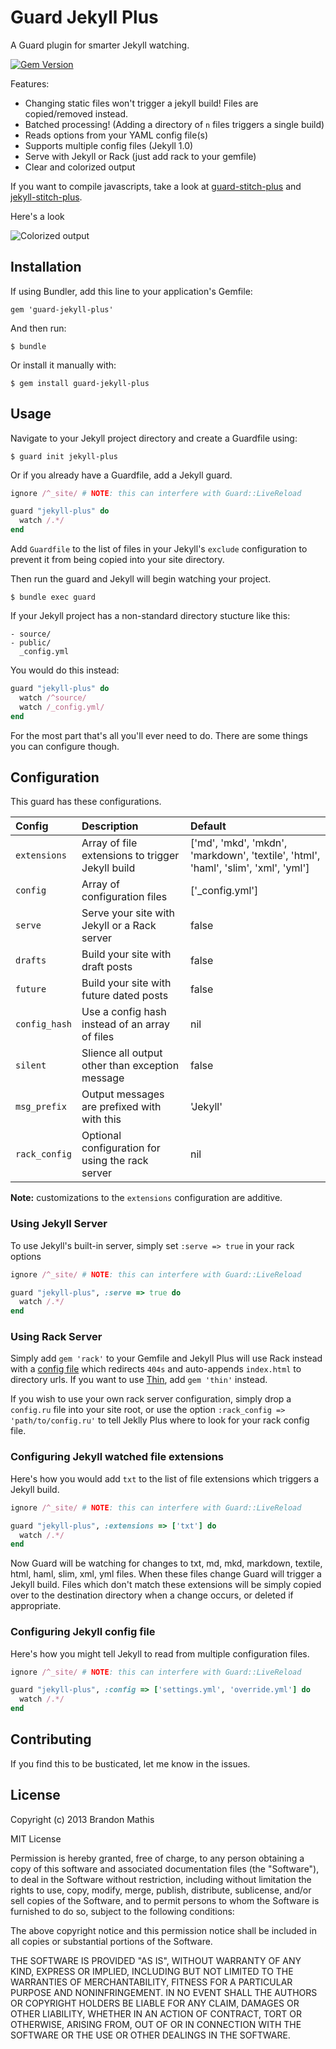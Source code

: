 # Guard Jekyll Plus

A Guard plugin for smarter Jekyll watching.

[![Gem Version](https://badge.fury.io/rb/guard-jekyll-plus.svg)](http://badge.fury.io/rb/guard-jekyll-plus)

Features:

- Changing static files won't trigger a jekyll build! Files are copied/removed instead.
- Batched processing! (Adding a directory of `n` files triggers a single build)
- Reads options from your YAML config file(s)
- Supports multiple config files (Jekyll 1.0)
- Serve with Jekyll or Rack (just add rack to your gemfile)
- Clear and colorized output

If you want to compile javascripts, take a look at [guard-stitch-plus](https://github.com/imathis/guard-stitch-plus) and [jekyll-stitch-plus](https://github.com/imathis/jekyll-stitch-plus).

Here's a look

![Colorized output](http://cl.ly/Q9qK/content.png)

## Installation

If using Bundler, add this line to your application's Gemfile:

    gem 'guard-jekyll-plus'

And then run:

    $ bundle

Or install it manually with:

    $ gem install guard-jekyll-plus

## Usage

Navigate to your Jekyll project directory and create a Guardfile using:

    $ guard init jekyll-plus

Or if you already have a Guardfile, add a Jekyll guard.

```ruby
ignore /^_site/ # NOTE: this can interfere with Guard::LiveReload

guard "jekyll-plus" do
  watch /.*/
end
```


Add `Guardfile` to the list of files in your Jekyll's `exclude` configuration to prevent it from being copied into your site directory.

Then run the guard and Jekyll will begin watching your project.

    $ bundle exec guard

If your Jekyll project has a non-standard directory stucture like this:

```
- source/
- public/
  _config.yml
```

You would do this instead:

```ruby
guard "jekyll-plus" do
  watch /^source/
  watch /_config.yml/
end
```

For the most part that's all you'll ever need to do. There are some things you can configure though.

## Configuration

This guard has these configurations.

| Config        | Description                                      | Default
|:--------------|:-------------------------------------------------|:-----------------------------------------------------------------------------------|
| `extensions`  | Array of file extensions to trigger Jekyll build | ['md', 'mkd', 'mkdn', 'markdown', 'textile', 'html', 'haml', 'slim', 'xml', 'yml'] |
| `config`      | Array of configuration files                     | ['_config.yml']                                                                    |
| `serve`       | Serve your site with Jekyll or a Rack server     | false                                                                              |
| `drafts`      | Build your site with draft posts                 | false                                                                              |
| `future`      | Build your site with future dated posts          | false                                                                              |
| `config_hash` | Use a config hash instead of an array of files   | nil                                                                                |
| `silent`      | Slience all output other than exception message  | false                                                                              |
| `msg_prefix`  | Output messages are prefixed with with this      | 'Jekyll'                                                                           |
| `rack_config` | Optional configuration for using the rack server | nil                                                                                |

**Note:** customizations to the `extensions` configuration are additive.

### Using Jekyll Server

To use Jekyll's built-in server, simply set `:serve => true` in your rack options

```ruby
ignore /^_site/ # NOTE: this can interfere with Guard::LiveReload

guard "jekyll-plus", :serve => true do
  watch /.*/
end
```

### Using Rack Server

Simply add `gem 'rack'` to your Gemfile and Jekyll Plus will use Rack instead with a [config file](lib/rack/config.ru) which redirects `404s` and auto-appends `index.html` to directory urls.
If you want to use [Thin](https://github.com/macournoyer/thin/), add `gem 'thin'` instead.

If you wish to use your own rack server configuration, simply drop a `config.ru` file into your site root, or use the option `:rack_config => 'path/to/config.ru'` to tell Jeklly Plus where to look for your rack config file.

### Configuring Jekyll watched file extensions

Here's how you would add `txt` to the list of file extensions which triggers a Jekyll build.

```ruby
ignore /^_site/ # NOTE: this can interfere with Guard::LiveReload

guard "jekyll-plus", :extensions => ['txt'] do
  watch /.*/
end
```

Now Guard will be watching for changes to txt, md, mkd, markdown, textile, html, haml, slim, xml, yml files. When these files change Guard will trigger a Jekyll build. Files
which don't match these extensions will be simply copied over to the destination directory when a change occurs, or deleted if appropriate.

### Configuring Jekyll config file

Here's how you might tell Jekyll to read from multiple configuration files.

```ruby
ignore /^_site/ # NOTE: this can interfere with Guard::LiveReload

guard "jekyll-plus", :config => ['settings.yml', 'override.yml'] do
  watch /.*/
end
```

## Contributing

If you find this to be busticated, let me know in the issues.

## License

Copyright (c) 2013 Brandon Mathis

MIT License

Permission is hereby granted, free of charge, to any person obtaining
a copy of this software and associated documentation files (the
"Software"), to deal in the Software without restriction, including
without limitation the rights to use, copy, modify, merge, publish,
distribute, sublicense, and/or sell copies of the Software, and to
permit persons to whom the Software is furnished to do so, subject to
the following conditions:

The above copyright notice and this permission notice shall be
included in all copies or substantial portions of the Software.

THE SOFTWARE IS PROVIDED "AS IS", WITHOUT WARRANTY OF ANY KIND,
EXPRESS OR IMPLIED, INCLUDING BUT NOT LIMITED TO THE WARRANTIES OF
MERCHANTABILITY, FITNESS FOR A PARTICULAR PURPOSE AND
NONINFRINGEMENT. IN NO EVENT SHALL THE AUTHORS OR COPYRIGHT HOLDERS BE
LIABLE FOR ANY CLAIM, DAMAGES OR OTHER LIABILITY, WHETHER IN AN ACTION
OF CONTRACT, TORT OR OTHERWISE, ARISING FROM, OUT OF OR IN CONNECTION
WITH THE SOFTWARE OR THE USE OR OTHER DEALINGS IN THE SOFTWARE.

